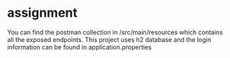 # assignment
You can find the postman collection in /src/main/resources which contains all the exposed endpoints.
This project uses h2 database and the login information can be found in application.properties
